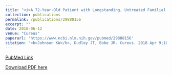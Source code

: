```yaml
---
title: "<i>A 72-Year-Old Patient with Longstanding, Untreated Familial Hypercholesterolemia but no Coronary Artery Calcification: A Case Report</i>"
collection: publications
permalink: /publications/29888156
excerpt: "" 
date: 2018-06-12
venue: "Cureus"
paperurl: 'https://www.ncbi.nlm.nih.gov/pubmed/29888156'
citation: "<b>Johnson KW</b>, Dudley JT, Bobe JR. Cureus. 2018 Apr 9;10(4):e2452. doi: 10.7759/cureus.2452. PubMed ID: 29888156"
---
```


[PubMed Link](https://www.ncbi.nlm.nih.gov/pubmed/29888156)

[Download PDF here](https://kippjohnson.com/files/29888156.pdf)

<script type='text/javascript' src='https://d1bxh8uas1mnw7.cloudfront.net/assets/embed.js'></script>
<div class='altmetric-embed' data-badge-type="medium-donut" data-pmid="29888156" data-hide-no-mentions="true" data-hide-less-than="1" class="altmetric-embed"></div>
